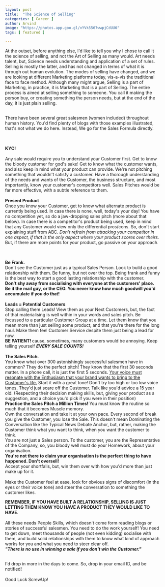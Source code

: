 ```yaml
---
layout: post
title:  "The Science of Selling"
categories: [ Career ]
author: Arvind
image: "https://photos.app.goo.gl/vYVk5567wwpjCdUU6"
tags: [ featured ]

--- 
```


At the outset, before anything else, I'd like to tell you why I chose to call it the 
science of selling, and not the Art of Selling as many would.
Art needs talent, but, Science needs understanding and application of a set of rules.
Selling is mostly the latter, and has not changed in terms of what it is through out human evolution.
The modes of selling have changed, and we are looking at different Marketing platforms today, vis-a-vis the
traditional face to face method. Although many might argue, Selling is a part of Marketing, 
in practice, it is Marketing that is a part of Selling. The entire process is aimed at selling
something to someone. You call it making the person buy, or creating something the person needs, but
at the end of the day, it is just plain selling.
<br><br>

There have been several great salesmen (women included) throughout human history. You'd find plenty of 
blogs with those examples illustrated, that's not what we do here. Instead, We go for the Sales Formula directly.

<br><br> <b> KYC!</b>
<br><br>
Any sale would require you to understand your Customer first.
Get to know the bloody customer for god's sake! Get to know what the customer wants, and also keep in mind
 what your product can provide. We're not pitching something that wouldn't satisfy a customer.
 Have a thorough understanding of the needs and wants of the Customer, the business structure, and most importantly, 
 know your customer's competitors well. Sales Pitches would be far more effective, with a subtle reference to them.
 <br><br>
 <b> Present Product </b>
 <br>
 Once you know your Customer, get to know what alternate product is currently being used. In case there is none, well, today's your day!
You have no competition yet, so do a jaw-dropping sales pitch (more about that below). In case there is a competitor's product being used,
keep in mind that any Customer would view only the differential pros/cons. So, don't start explaining stuff from ABC.
<i>Don't refrain from attacking your competitor in one aspect, if that is the only aspect where your product scores over theirs. </i>
But, if there are more points for your product, go passive on your approach.

<br><br>
<b>Be Frank. </b>
<br>
Don't see the Customer just as a typical Sales Person. Look to build a good relationship with them. Be funny, but not over the top.
Being frank and funny is the best way to start a good lasting relationship with the customer. <br>
<b>Don't shy away from socialising with everyone at the
customers' place. Be it the mail guy, or the CEO. You never know how much goodwill you'd accumulate if you do that!</b>
<br><br>
<b> Leads = Potential Customers</b>
<br>
Stop calling them Leads! View them as your Next Customers, but, the fact of that materialising is well within in your words and sales pitch.
Be focussed to a particular Customer Group at a time. Let them know that you mean more than just selling some product, and that
you're there for the long haul. Make them feel Customer Service despite them just being a lead for now.
<br> <b>BE PATIENT! </b> cause, sometimes, many customers would be annoying.
Keep telling yourself <b><i>EVERY SALE COUNTS!</i></b>
<br><br>
<b> The Sales Pitch. </b>
<br>
You know what over 300 astonishingly successful salesmen have in common? They do the perfect pitch! They know that the first 30 seconds matter. In a phone call, it is just the first 5 seconds.
<u>Your voice must resonate with the Enthusiasm that your brand wants to bring to the Customer's life.</u> Start it with a great tone! Don't try too high or too low voice tones.
They'd just scare off the Customer. Talk like you'd advice a 15 year old. (Respecting their decision making skills, but, giving your product as a suggestion, and a choice you'd pick if you were in their position)
<br><b> Practice the Sales Pitch a Million Times! </b> You must know the routine so much that it becomes Muscle memory.
<br> Own the conversation and take it at your own pace. Every second of break you give the Customer, you lose the Sale.
This doesn't mean Dominating the Conversation like the Typical News Debate Anchor, but, rather, making the Customer think what you want to think,
when you want the customer to think.
<br> You are not just a Sales person. To the customer, you are the Representative of the Company, so, you bloody well must do your Homework, about your organisation.
<br>
<b>You're not there to claim your organisation is the perfect thing to have happened. Don't oversell!</b>
<br>
Accept your shortfalls, but, win them over with how you'd more than just make up for it.<br>
<br>
Make the Customer feel at ease, look for obvious signs of discomfort (in the eyes or their voice tone) and steer the conversation to something the customer likes.

<b> REMEMBER, IF YOU HAVE BUILT A RELATIONSHIP, SELLING IS JUST LETTING THEM KNOW YOU HAVE A PRODUCT THEY WOULD LIKE TO HAVE. </b>
<br><br>
All these needs People Skills, which doesn't come form reading blogs or stories of successful salesmen. You need to do the work yourself!
You need to get down, meet thousands of people (not even kidding) socialise with them, and build solid relationships with them to know what kind of approach works for you and what you need to steer clear off.
<br>
<b><i>"There is no use in winning a sale if you don't win the Customer."</i></b>
<br><br>

I'd drop in more in the days to come. So, drop in your email ID, and be notified! <br><br>
Good Luck ScrewUp!